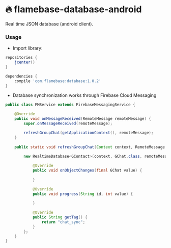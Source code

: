 # :fire: flamebase-database-android
Real time JSON database (android client).

### Usage

- Import library:

```groovy
repositories {
    jcenter()
}

dependencies {
    compile 'com.flamebase:database:1.0.2'
}
```
- Database synchronization works through Firebase Cloud Messaging 

```java
public class FMService extends FirebaseMessagingService {

    @Override
    public void onMessageReceived(RemoteMessage remoteMessage) {
        super.onMessageReceived(remoteMessage);

        refreshGroupChat(getApplicationContext(), remoteMessage);
    }
    
    public static void refreshGroupChat(Context context, RemoteMessage remoteMessage) {
        
        new RealtimeDatabase<GContact>(context, GChat.class, remoteMessage) {

            @Override
            public void onObjectChanges(final GChat value) {
                
            }

            @Override
            public void progress(String id, int value) {
                
            }

            @Override
            public String getTag() {
                return "chat_sync";
            }
        };
    }
}
```


